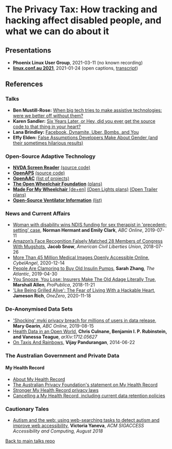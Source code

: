 # The Privacy Tax: How tracking and hacking affect disabled people, and what we can do about it

## Presentations

- **Phoenix Linux User Group**, 2021-03-11 (no known recording)
- [**linux.conf.au 2021**](https://www.youtube.com/watch?v=J2NyQ4b3JPU), 2021-01-24 (open captions, [transcript](transcript.md))

## References

### Talks

* **Ben Mustill-Rose:** [When big tech tries to make assistive technologies: were we better off without them?](https://www.youtube.com/watch?v=eYKe6si3Q9Y&t=2500)
* **Karen Sandler:** [Six Years Later, or Hey, did you ever get the source code to that thing in your heart?](https://www.youtube.com/watch?v=8wPAHu_zYDw)
* **Lana Brindley:** [Facebook, Dynamite, Uber, Bombs, and You](https://www.youtube.com/watch?v=LswFvZ6VIqU)
* **Effy Elden:** [False Assumptions Developers Make About Gender (and their sometimes hilarious results)](https://www.youtube.com/watch?v=-mVdb918514)

### Open-Source Adaptive Technology

* [**NVDA Screen Reader**](https://www.nvaccess.org/) [(source code)](https://github.com/nvaccess/nvda)
* [**OpenAPS**](https://openaps.org/) [(source code)](https://github.com/openaps)
* [**OpenAAC**](https://www.openaac.org/) [(list of projects)](https://www.openaac.org/aac.html)
* [**The Open Wheelchair Foundation**](https://openwheelchair.org/) [(plans)](https://www.openwheelchair.org/Plans/)
* [**Made For My Wheelchair** [de+en]](http://www.madeformywheelchair.de/) [(Open Lights plans)](http://www.madeformywheelchair.de/data/DIY_Instructions_OPENLIGHTS.pdf) [(Open Trailer plans)](http://www.madeformywheelchair.de/data/DIY_Instructions_OPENTRAILER.pdf)
* [**Open-Source Ventilator Information**](https://opensourceventilator.org/) [(list)](https://opensourceventilator.org/#initiatives)

### News and Current Affairs

* [Woman with disability wins NDIS funding for sex therapist in 'precedent-setting' case](https://www.abc.net.au/news/2019-07-11/ndis-to-pay-for-sex-therapist-after-landmark-ruling/11298838), **Norman Hermant and Emily Clark**, *ABC Online*, 2019-07-11
* [Amazon’s Face Recognition Falsely Matched 28 Members of Congress With Mugshots](https://www.aclu.org/blog/privacy-technology/surveillance-technologies/amazons-face-recognition-falsely-matched-28),  **Jacob Snow**, *American Civil Liberties Union*, 2018-07-26
* [More Than 45 Million Medical Images Openly Accessible Online](https://cybelangel.com/blog/medical-data-leaks/), *CybelAngel*, 2020-12-14
* [People Are Clamoring to Buy Old Insulin Pumps](https://www.theatlantic.com/science/archive/2019/04/looping-created-insulin-pump-underground-market/588091/), **Sarah Zhang**, *The Atlantic*, 2019-04-30
* [You Snooze, You Lose: Insurers Make The Old Adage Literally True](https://www.propublica.org/article/you-snooze-you-lose-insurers-make-the-old-adage-literally-true), **Marshall Allen**, *ProPublica*, 2018-11-21
* ['Like Being Grilled Alive': The Fear of Living With a Hackable Heart](https://onezero.medium.com/i-live-with-a-digital-security-threat-inside-my-body-ca6b9da0b316), **Jameson Rich**, *OneZero*, 2020-11-18

### De-Anonymised Data Sets

* ['Shocking' myki privacy breach for millions of users in data release](https://www.abc.net.au/news/2019-08-15/myki-data-spill-breaches-privacy-for-millions-of-users/11416616),  **Mary Gearin**, *ABC Online*, 2019-08-15
* [Health Data in an Open World](https://arxiv.org/abs/1712.05627), **Chris Culnane, Benjamin I. P. Rubinstein, and Vanessa Teague**, *arXiv:1712.05627*
* [On Taxis And Rainbows](https://tech.vijayp.ca/of-taxis-and-rainbows-f6bc289679a1), **Vijay Pandurangan**, 2014-06-22

### The Australian Government and Private Data

#### My Health Record

* [About My Health Record](https://www.healthdirect.gov.au/my-health-record)
* [The Australian Privacy Foundation's statement on My Health Record](https://www.privacy.org.au/Campaigns/MyHR/)
* [Stronger My Health Record privacy laws](https://www.myhealthrecord.gov.au/about/legislation-and-governance/summary-privacy-protections)
* [Cancelling a My Health Record, including current data retention policies](https://www.myhealthrecord.gov.au/for-you-your-family/howtos/cancel-my-record)

### Cautionary Tales

* [Autism and the web: using web-searching tasks to detect autism and improve web accessibility](https://dl.acm.org/doi/10.1145/3264631.3264633), **Victoria Yaneva**, *ACM SIGACCESS Accessibility and Computing, August 2018*

[Back to main talks repo](https://github.com/lisushka/talks)
